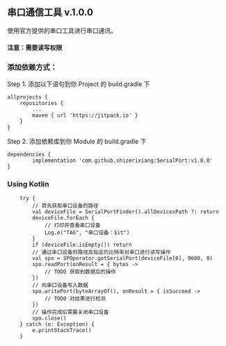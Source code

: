 ## 串口通信工具 v.1.0.0
使用官方提供的串口工具进行串口通讯。

#### 注意：需要读写权限

### 添加依赖方式：
Step 1. 添加以下语句到你 Project 的 build.gradle 下
```
allprojects {
    repositories {
        ...
        maven { url 'https://jitpack.io' }
    }
}
```
Step 2. 添加依赖库到你 Module 的 build.gradle 下
```
dependencies {
        implementation 'com.github.shizerixiang:SerialPort:v1.0.0'
}
```

### Using Kotlin
```
    try {
        // 首先获取串口设备的路径
        val deviceFile = SerialPortFinder().allDevicesPath ?: return
        deviceFile.forEach {
            // 打印并查看串口设备
            Log.e("TAG", "串口设备：$it")
        }
        if (deviceFile.isEmpty()) return
        // 通过串口设备的路径及指定的比特率对串口进行读写操作
        val spo = SPOperator.getSerialPort(deviceFile[0], 9600, 0)
        spo.readPort(onResult = { bytes ->
            // TODO 获取到数据后的操作
        })
        // 向串口设备写入数据
        spo.writePort(byteArrayOf(), onResult = { isSucceed ->
            // TODO 对结果进行检测
        })
        // 操作完成后需要关闭串口设备
        spo.close()
    } catch (e: Exception) {
        e.printStackTrace()
    }
```